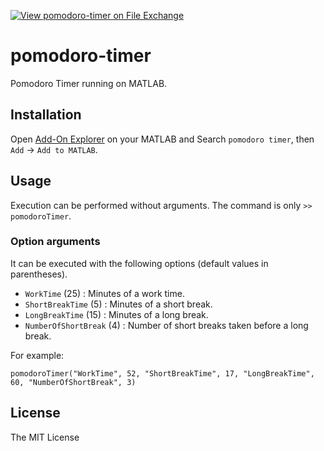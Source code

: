 [![View pomodoro-timer on File Exchange](https://www.mathworks.com/matlabcentral/images/matlab-file-exchange.svg)](https://jp.mathworks.com/matlabcentral/fileexchange/)

# pomodoro-timer
Pomodoro Timer running on MATLAB.

## Installation
Open [Add-On Explorer](https://jp.mathworks.com/help/matlab/matlab_env/get-add-ons.html) on your MATLAB and Search `pomodoro timer`, then `Add` -> `Add to MATLAB`.

## Usage
Execution can be performed without arguments.
The command is only `>> pomodoroTimer`.


### Option arguments
It can be executed with the following options (default values in parentheses).

- `WorkTime` (25) : Minutes of a work time.
- `ShortBreakTime` (5) : Minutes of a short break.
- `LongBreakTime` (15) : Minutes of a long break.
- `NumberOfShortBreak` (4) : Number of short breaks taken before a long break.

For example:
```
pomodoroTimer("WorkTime", 52, "ShortBreakTime", 17, "LongBreakTime", 60, "NumberOfShortBreak", 3)
```

## License
The MIT License

